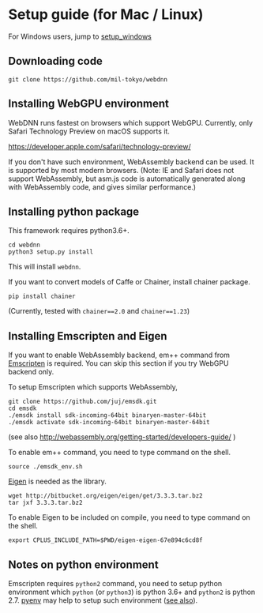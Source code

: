 # Setup guide (for Mac / Linux)

For Windows users, jump to [setup_windows](../setup_windows.html)

## Downloading code
```
git clone https://github.com/mil-tokyo/webdnn
```

## Installing WebGPU environment
WebDNN runs fastest on browsers which support WebGPU. Currently, only Safari Technology Preview on macOS supports it.

https://developer.apple.com/safari/technology-preview/

If you don't have such environment, WebAssembly backend can be used.
It is supported by most modern browsers.
(Note: IE and Safari does not support WebAssembly, but asm.js code is automatically generated along with WebAssembly code, and gives similar performance.)

## Installing python package
This framework requires python3.6+.

```
cd webdnn
python3 setup.py install
```

This will install `webdnn`.

If you want to convert models of Caffe or Chainer, install chainer package.

```
pip install chainer
```

(Currently, tested with `chainer==2.0` and  `chainer==1.23`)

## Installing Emscripten and Eigen
If you want to enable WebAssembly backend, em++ command from [Emscripten](https://github.com/kripken/emscripten) is required. You can skip this section if you try WebGPU backend only.

To setup Emscripten which supports WebAssembly,

```
git clone https://github.com/juj/emsdk.git
cd emsdk
./emsdk install sdk-incoming-64bit binaryen-master-64bit
./emsdk activate sdk-incoming-64bit binaryen-master-64bit
```
(see also http://webassembly.org/getting-started/developers-guide/ )

To enable em++ command, you need to type command on the shell.

```
source ./emsdk_env.sh
```

[Eigen](http://eigen.tuxfamily.org) is needed as the library.

```
wget http://bitbucket.org/eigen/eigen/get/3.3.3.tar.bz2
tar jxf 3.3.3.tar.bz2
```

To enable Eigen to be included on compile, you need to type command on the shell.

```
export CPLUS_INCLUDE_PATH=$PWD/eigen-eigen-67e894c6cd8f
```

## Notes on python environment
Emscripten requires `python2` command, you need to setup python environment which `python` (or `python3`) is python 3.6+ and `python2` is python 2.7. [pyenv](https://github.com/pyenv/pyenv) may help to setup such environment ([see also](https://github.com/pyenv/pyenv/blob/master/COMMANDS.md#pyenv-global-advanced)).
